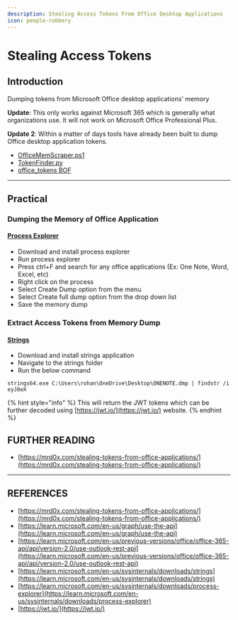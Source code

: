 ```yaml
---
description: Stealing Access Tokens From Office Desktop Applications
icon: people-robbery
---
```


# Stealing Access Tokens

## Introduction

Dumping tokens from Microsoft Office desktop applications’ memory

**Update**: This only works against Microsoft 365 which is generally what organizations use. It will not work on Microsoft Office Professional Plus.

**Update 2**: Within a matter of days tools have already been built to dump Office desktop application tokens.

* [OfficeMemScraper.ps1](https://github.com/rvrsh3ll/Misc-Powershell-Scripts/blob/master/OfficeMemScraper.ps1)
* [TokenFinder.py](https://github.com/doredry/TokenFinder)
* [office\_tokens BOF](https://github.com/trustedsec/CS-Remote-OPs-BOF)



***

## Practical

### Dumping the Memory of Office Application

#### [Process Explorer](https://learn.microsoft.com/en-us/sysinternals/downloads/process-explorer)

* Download and install process explorer
* Run process explorer
* Press ctrl+F and search for any office applications (Ex: One Note, Word, Excel, etc)
* Right click on the process
* Select Create Dump option from the menu
* Select Create full dump option from the drop down list
* Save the memory dump

### Extract Access Tokens from Memory Dump

#### [Strings](https://learn.microsoft.com/en-us/sysinternals/downloads/strings)

* Download and install strings application
* Navigate to the strings folder
* Run the below command

```
strings64.exe C:\Users\rohan\OneDrive\Desktop\ONENOTE.dmp | findstr /i eyJ0eX
```

{% hint style="info" %}
This will return the JWT tokens which can be further decoded using [https://jwt.io/](https://jwt.io/) website.
{% endhint %}



## FURTHER READING

* [https://mrd0x.com/stealing-tokens-from-office-applications/](https://mrd0x.com/stealing-tokens-from-office-applications/)





***

## REFERENCES

* [https://mrd0x.com/stealing-tokens-from-office-applications/](https://mrd0x.com/stealing-tokens-from-office-applications/)
* [https://learn.microsoft.com/en-us/graph/use-the-api](https://learn.microsoft.com/en-us/graph/use-the-api)
* [https://learn.microsoft.com/en-us/previous-versions/office/office-365-api/api/version-2.0/use-outlook-rest-api](https://learn.microsoft.com/en-us/previous-versions/office/office-365-api/api/version-2.0/use-outlook-rest-api)
* [https://learn.microsoft.com/en-us/sysinternals/downloads/strings](https://learn.microsoft.com/en-us/sysinternals/downloads/strings)
* [https://learn.microsoft.com/en-us/sysinternals/downloads/process-explorer](https://learn.microsoft.com/en-us/sysinternals/downloads/process-explorer)
* [https://jwt.io/](https://jwt.io/)















